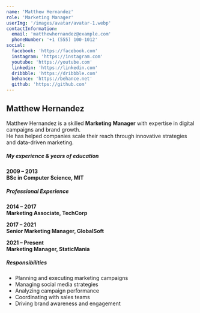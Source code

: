```yaml
---
name: 'Matthew Hernandez'
role: 'Marketing Manager'
userImg: '/images/avatar/avatar-1.webp'
contactInformation:
  email: 'matthewhernandez@example.com'
  phoneNumber: '+1 (555) 100-1012'
social:
  facebook: 'https://facebook.com'
  instagram: 'https://instagram.com'
  youtube: 'https://youtube.com'
  linkedin: 'https://linkedin.com'
  dribbble: 'https://dribbble.com'
  behance: 'https://behance.net'
  github: 'https://github.com'
---
```


## Matthew Hernandez

Matthew Hernandez is a skilled **Marketing Manager** with expertise in digital campaigns and brand growth.  
He has helped companies scale their reach through innovative strategies and data-driven marketing.

##### My experience & years of education

**2009 – 2013**  
**BSc in Computer Science, MIT**

##### Professional Experience

**2014 – 2017**  
**Marketing Associate, TechCorp**

**2017 – 2021**  
**Senior Marketing Manager, GlobalSoft**

**2021 – Present**  
**Marketing Manager, StaticMania**

##### Responsibilities

- Planning and executing marketing campaigns
- Managing social media strategies
- Analyzing campaign performance
- Coordinating with sales teams
- Driving brand awareness and engagement

